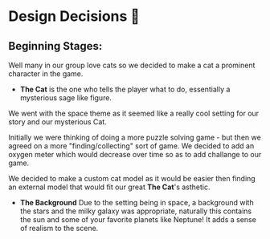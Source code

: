 # Design Decisions :thinking:

## Beginning Stages:

Well many in our group love cats so we decided to make a cat a prominent character in the game.
- **The Cat** is the one who tells the player what to do, essentially a mysterious sage like figure.

We went with the space theme as it seemed like a really cool setting for our story and our mysterious Cat.

Initially we were thinking of doing a more puzzle solving game - but then we agreed on a more "finding/collecting" sort of game. We decided to add an oxygen meter which would decrease over time so as to add challange to our game.

We decided to make a custom cat model as it would be easier then finding an external model that would fit our great **The Cat**'s asthetic.

- **The Background** Due to the setting being in space, a background with the stars and the milky galaxy was appropriate, naturally this contains the sun and some of your favorite planets like Neptune! It adds a sense of realism to the scene. 